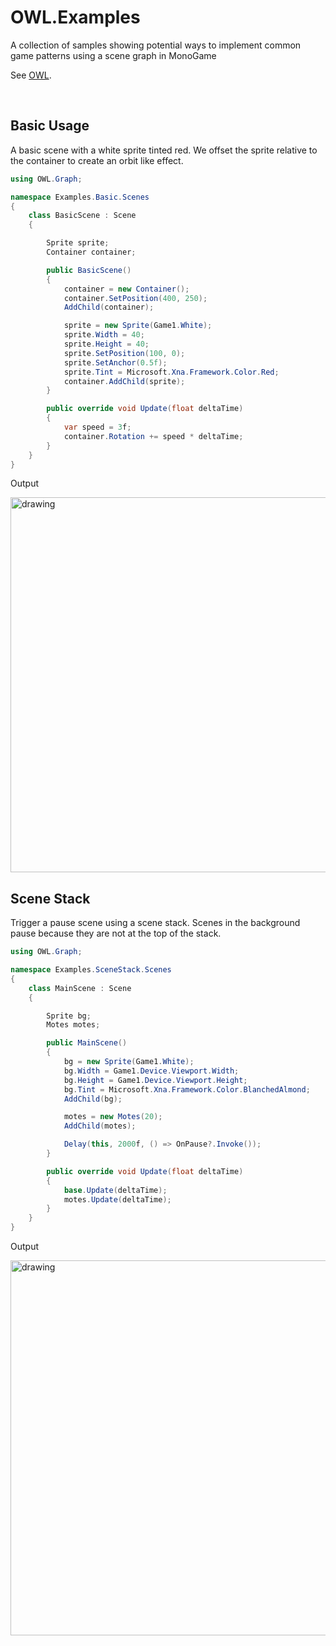 # OWL.Examples

A collection of samples showing potential ways to implement common game patterns using a scene graph in MonoGame

See [OWL](https://github.com/Owlzy/OWL).

<br/>

## Basic Usage

A basic scene with a white sprite tinted red. We offset the sprite relative to the container to create an orbit like effect.

```csharp
using OWL.Graph;

namespace Examples.Basic.Scenes
{
    class BasicScene : Scene
    {

        Sprite sprite;
        Container container;

        public BasicScene()
        {
            container = new Container();
            container.SetPosition(400, 250);
            AddChild(container);

            sprite = new Sprite(Game1.White);
            sprite.Width = 40;
            sprite.Height = 40;
            sprite.SetPosition(100, 0);
            sprite.SetAnchor(0.5f);
            sprite.Tint = Microsoft.Xna.Framework.Color.Red;
            container.AddChild(sprite);
        }

        public override void Update(float deltaTime)
        {
            var speed = 3f;
            container.Rotation += speed * deltaTime;
        }
    }
}

```

Output

<img src="https://cdn.discordapp.com/attachments/483046185997697037/962803376100347914/RedOrbit.gif" alt="drawing" width="600"/>

<br/>

## Scene Stack

Trigger a pause scene using a scene stack. Scenes in the background pause because they are not at the top of the stack.

```csharp
using OWL.Graph;

namespace Examples.SceneStack.Scenes
{
    class MainScene : Scene
    {

        Sprite bg;
        Motes motes;

        public MainScene()
        {
            bg = new Sprite(Game1.White);
            bg.Width = Game1.Device.Viewport.Width;
            bg.Height = Game1.Device.Viewport.Height;
            bg.Tint = Microsoft.Xna.Framework.Color.BlanchedAlmond;
            AddChild(bg);

            motes = new Motes(20);
            AddChild(motes);

            Delay(this, 2000f, () => OnPause?.Invoke());
        }

        public override void Update(float deltaTime)
        { 
            base.Update(deltaTime);
            motes.Update(deltaTime);
        }
    }
}
```

Output

<img src="https://cdn.discordapp.com/attachments/483046185997697037/964337178350071808/scenestack.gif" alt="drawing" width="600"/>
